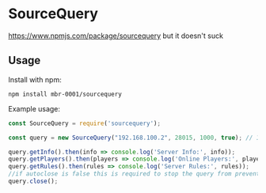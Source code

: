 # SourceQuery

https://www.npmjs.com/package/sourcequery but it doesn't suck

## Usage

Install with npm:

    npm install mbr-0001/sourcequery

Example usage:

```js
const SourceQuery = require('sourcequery');

const query = new SourceQuery("192.168.100.2", 28015, 1000, true); // 1000ms timeout, automatically close connection 250ms after last request

query.getInfo().then(info => console.log('Server Info:', info));
query.getPlayers().then(players => console.log('Online Players:', players));
query.getRules().then(rules => console.log('Server Rules:', rules));
//if autoclose is false this is required to stop the query from preventing the process from exiting
query.close();
```